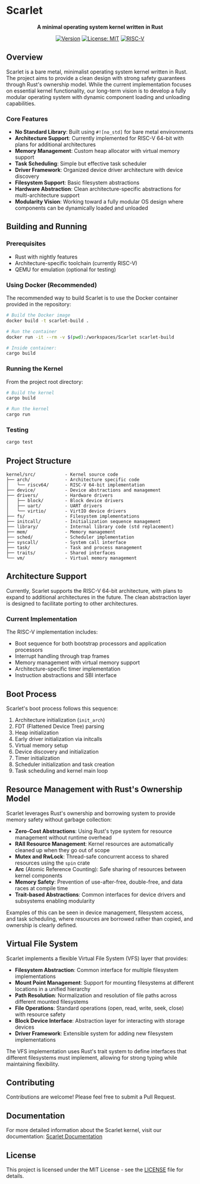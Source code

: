 # Scarlet

<div align="center">
  
**A minimal operating system kernel written in Rust**

[![Version](https://img.shields.io/badge/version-0.7.0-blue.svg)](https://github.com/yourusername/Scarlet)
[![License: MIT](https://img.shields.io/badge/License-MIT-yellow.svg)](LICENSE)
[![RISC-V](https://img.shields.io/badge/arch-RISC--V%2064-green)](https://riscv.org/)

</div>

## Overview

Scarlet is a bare metal, minimalist operating system kernel written in Rust. The project aims to provide a clean design with strong safety guarantees through Rust's ownership model. While the current implementation focuses on essential kernel functionality, our long-term vision is to develop a fully modular operating system with dynamic component loading and unloading capabilities.

### Core Features

- **No Standard Library**: Built using `#![no_std]` for bare metal environments
- **Architecture Support**: Currently implemented for RISC-V 64-bit with plans for additional architectures
- **Memory Management**: Custom heap allocator with virtual memory support
- **Task Scheduling**: Simple but effective task scheduler
- **Driver Framework**: Organized device driver architecture with device discovery
- **Filesystem Support**: Basic filesystem abstractions
- **Hardware Abstraction**: Clean architecture-specific abstractions for multi-architecture support
- **Modularity Vision**: Working toward a fully modular OS design where components can be dynamically loaded and unloaded

## Building and Running

### Prerequisites

- Rust with nightly features
- Architecture-specific toolchain (currently RISC-V)
- QEMU for emulation (optional for testing)

### Using Docker (Recommended)

The recommended way to build Scarlet is to use the Docker container provided in the repository:

```bash
# Build the Docker image
docker build -t scarlet-build .

# Run the container
docker run -it --rm -v $(pwd):/workspaces/Scarlet scarlet-build

# Inside container:
cargo build
```

### Running the Kernel

From the project root directory:

```bash
# Build the kernel
cargo build

# Run the kernel 
cargo run
```

### Testing

```bash
cargo test
```

## Project Structure

```
kernel/src/           - Kernel source code
├── arch/             - Architecture specific code
│   └── riscv64/      - RISC-V 64-bit implementation
├── device/           - Device abstractions and management
├── drivers/          - Hardware drivers
│   ├── block/        - Block device drivers
│   ├── uart/         - UART drivers
│   └── virtio/       - VirtIO device drivers
├── fs/               - Filesystem implementations
├── initcall/         - Initialization sequence management
├── library/          - Internal library code (std replacement)
├── mem/              - Memory management
├── sched/            - Scheduler implementation
├── syscall/          - System call interface
├── task/             - Task and process management
├── traits/           - Shared interfaces
└── vm/               - Virtual memory management
```

## Architecture Support

Currently, Scarlet supports the RISC-V 64-bit architecture, with plans to expand to additional architectures in the future. The clean abstraction layer is designed to facilitate porting to other architectures.

### Current Implementation

The RISC-V implementation includes:
- Boot sequence for both bootstrap processors and application processors
- Interrupt handling through trap frames
- Memory management with virtual memory support
- Architecture-specific timer implementation
- Instruction abstractions and SBI interface

## Boot Process

Scarlet's boot process follows this sequence:
1. Architecture initialization (`init_arch`)
2. FDT (Flattened Device Tree) parsing
3. Heap initialization  
4. Early driver initialization via initcalls
5. Virtual memory setup
6. Device discovery and initialization
7. Timer initialization
8. Scheduler initialization and task creation
9. Task scheduling and kernel main loop

## Resource Management with Rust's Ownership Model

Scarlet leverages Rust's ownership and borrowing system to provide memory safety without garbage collection:

- **Zero-Cost Abstractions**: Using Rust's type system for resource management without runtime overhead
- **RAII Resource Management**: Kernel resources are automatically cleaned up when they go out of scope
- **Mutex and RwLock**: Thread-safe concurrent access to shared resources using the `spin` crate
- **Arc** (Atomic Reference Counting): Safe sharing of resources between kernel components
- **Memory Safety**: Prevention of use-after-free, double-free, and data races at compile time
- **Trait-based Abstractions**: Common interfaces for device drivers and subsystems enabling modularity

Examples of this can be seen in device management, filesystem access, and task scheduling, where resources are borrowed rather than copied, and ownership is clearly defined.

## Virtual File System

Scarlet implements a flexible Virtual File System (VFS) layer that provides:

- **Filesystem Abstraction**: Common interface for multiple filesystem implementations
- **Mount Point Management**: Support for mounting filesystems at different locations in a unified hierarchy
- **Path Resolution**: Normalization and resolution of file paths across different mounted filesystems
- **File Operations**: Standard operations (open, read, write, seek, close) with resource safety
- **Block Device Interface**: Abstraction layer for interacting with storage devices
- **Driver Framework**: Extensible system for adding new filesystem implementations

The VFS implementation uses Rust's trait system to define interfaces that different filesystems must implement, allowing for strong typing while maintaining flexibility.

## Contributing

Contributions are welcome! Please feel free to submit a Pull Request.

## Documentation

For more detailed information about the Scarlet kernel, visit our documentation:
[Scarlet Documentation](https://docs.scarlet.ichigo.dev/kernel)

## License

This project is licensed under the MIT License - see the [LICENSE](LICENSE) file for details.
